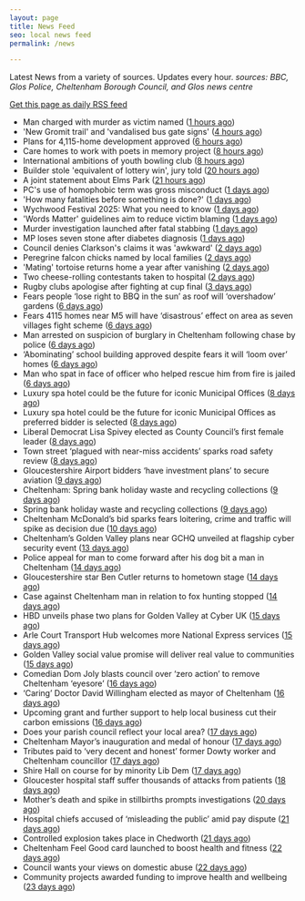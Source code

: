 ```yaml
---
layout: page
title: News Feed
seo: local news feed
permalink: /news

---
```


Latest News from a variety of sources. Updates every hour.
_sources: BBC, Glos Police, Cheltenham Borough Council, and Glos news centre_

[Get this page as daily RSS feed](/daily.rss)

<!-- news_marker starts -->
- Man charged with murder as victim named ([1 hours ago](https://www.bbc.com/news/articles/ce80685p13no))
- 'New Gromit trail' and 'vandalised bus gate signs' ([4 hours ago](https://www.bbc.com/news/articles/cpd46d4ndxdo))
- Plans for 4,115-home development approved ([6 hours ago](https://www.bbc.com/news/articles/c8xgd99grk5o))
- Care homes to work with poets in memory project ([8 hours ago](https://www.bbc.com/news/articles/ceqgg39e97zo))
- International ambitions of youth bowling club ([8 hours ago](https://www.bbc.com/news/articles/c628gye549qo))
- Builder stole 'equivalent of lottery win', jury told ([20 hours ago](https://www.bbc.com/news/articles/ckgqkx137nno))
- A joint statement about Elms Park ([21 hours ago](https://www.cheltenham.gov.uk/news/article/3015/a_joint_statement_about_elms_park))
- PC's use of homophobic term was gross misconduct ([1 days ago](https://www.bbc.com/news/articles/c9wg7dg84zqo))
- 'How many fatalities before something is done?' ([1 days ago](https://www.bbc.com/news/articles/cx2x38v91e3o))
- Wychwood Festival 2025: What you need to know ([1 days ago](https://www.bbc.com/news/articles/cj421ndnd58o))
- 'Words Matter' guidelines aim to reduce victim blaming ([1 days ago](https://www.bbc.com/news/articles/cq85zz2v009o))
- Murder investigation launched after fatal stabbing ([1 days ago](https://www.bbc.com/news/articles/crmkdwzp8r9o))
- MP loses seven stone after diabetes diagnosis ([1 days ago](https://www.bbc.com/news/articles/cy75e7n4ey7o))
- Council denies Clarkson's claims it was 'awkward' ([2 days ago](https://www.bbc.com/news/articles/cp3ql38yk11o))
- Peregrine falcon chicks named by local families ([2 days ago](https://www.bbc.com/news/articles/cdr5zgderx1o))
- 'Mating' tortoise returns home a year after vanishing ([2 days ago](https://www.bbc.com/news/articles/c5yqgwzg5pzo))
- Two cheese-rolling contestants taken to hospital ([2 days ago](https://www.bbc.com/news/articles/cgkdz3zv5nno))
- Rugby clubs apologise after fighting at cup final ([3 days ago](https://www.bbc.com/news/articles/cdj9rgjjx8zo))
- Fears people ‘lose right to BBQ in the sun’ as roof will ‘overshadow’ gardens ([6 days ago](https://gloucesternewscentre.co.uk/fears-people-lose-right-to-bbq-in-the-sun-as-roof-will-overshadow-gardens/))
- Fears 4115 homes near M5 will have ‘disastrous’ effect on area as seven villages fight scheme ([6 days ago](https://gloucesternewscentre.co.uk/fears-4115-homes-near-m5-will-have-disastrous-effect-on-area-as-seven-villages-fight-scheme/))
- Man arrested on suspicion of burglary in Cheltenham following chase by police ([6 days ago](https://gloucesternewscentre.co.uk/man-arrested-on-suspicion-of-burglary-in-cheltenham-following-chase-by-police/))
- ‘Abominating’ school building approved despite fears it will ‘loom over’ homes ([6 days ago](https://gloucesternewscentre.co.uk/abominating-school-building-approved-despite-fears-it-will-loom-over-homes/))
- Man who spat in face of officer who helped rescue him from fire is jailed ([6 days ago](https://gloucesternewscentre.co.uk/man-who-spat-in-face-of-officer-who-helped-rescue-him-from-fire-is-jailed/))
- Luxury spa hotel could be the future for iconic Municipal Offices ([8 days ago](https://gloucesternewscentre.co.uk/luxury-spa-hotel-could-be-the-future-for-iconic-municipal-offices/))
- Luxury spa hotel could be the future for iconic Municipal Offices as preferred bidder is selected ([8 days ago](https://www.cheltenham.gov.uk/news/article/3014/luxury_spa_hotel_could_be_the_future_for_iconic_municipal_offices_as_preferred_bidder_is_selected))
- Liberal Democrat Lisa Spivey elected as County Council’s first female leader ([8 days ago](https://gloucesternewscentre.co.uk/liberal-democrat-lisa-spivey-elected-as-county-councils-first-female-leader/))
- Town street ‘plagued with near-miss accidents’ sparks road safety review ([8 days ago](https://gloucesternewscentre.co.uk/town-street-plagued-with-near-miss-accidents-sparks-road-safety-review/))
- Gloucestershire Airport bidders ‘have investment plans’ to secure aviation ([9 days ago](https://gloucesternewscentre.co.uk/gloucestershire-airport-bidders-have-investment-plans-to-secure-aviation/))
- Cheltenham: Spring bank holiday waste and recycling collections ([9 days ago](https://gloucesternewscentre.co.uk/cheltenham-spring-bank-holiday-waste-and-recycling-collections/))
- Spring bank holiday waste and recycling collections ([9 days ago](https://www.cheltenham.gov.uk/news/article/3013/spring_bank_holiday_waste_and_recycling_collections))
- Cheltenham McDonald’s bid sparks fears loitering, crime and traffic will spike as decision due ([10 days ago](https://gloucesternewscentre.co.uk/cheltenham-mcdonalds-bid-sparks-fears-loitering-crime-and-traffic-will-spike-as-decision-due/))
- Cheltenham’s Golden Valley plans near GCHQ unveiled at flagship cyber security event ([13 days ago](https://gloucesternewscentre.co.uk/cheltenhams-golden-valley-plans-near-gchq-unveiled-at-flagship-cyber-security-event/))
- Police appeal for man to come forward after his dog bit a man in Cheltenham ([14 days ago](https://gloucesternewscentre.co.uk/police-appeal-for-man-to-come-forward-after-his-dog-bit-a-man-in-cheltenham/))
- Gloucestershire star Ben Cutler returns to hometown stage ([14 days ago](https://gloucesternewscentre.co.uk/gloucestershire-star-ben-cutler-returns-to-hometown-stage/))
- Case against Cheltenham man in relation to fox hunting stopped ([14 days ago](https://gloucesternewscentre.co.uk/case-against-cheltenham-man-in-relation-to-fox-hunting-stopped/))
- HBD unveils phase two plans for Golden Valley at Cyber UK ([15 days ago](https://www.cheltenham.gov.uk/news/article/3012/hbd_unveils_phase_two_plans_for_golden_valley_at_cyber_uk))
- Arle Court Transport Hub welcomes more National Express services ([15 days ago](https://gloucesternewscentre.co.uk/arle-court-transport-hub-welcomes-more-national-express-services/))
- Golden Valley social value promise will deliver real value to communities ([15 days ago](https://www.cheltenham.gov.uk/news/article/3011/golden_valley_social_value_promise_will_deliver_real_value_to_communities))
- Comedian Dom Joly blasts council over ‘zero action’ to remove Cheltenham ‘eyesore’ ([16 days ago](https://gloucesternewscentre.co.uk/comedian-dom-joly-blasts-council-over-zero-action-to-remove-cheltenham-eyesore/))
- ‘Caring’ Doctor David Willingham elected as mayor of Cheltenham ([16 days ago](https://gloucesternewscentre.co.uk/caring-doctor-david-willingham-elected-as-mayor-of-cheltenham/))
- Upcoming grant and further support to help local business cut their carbon emissions ([16 days ago](https://www.cheltenham.gov.uk/news/article/3010/upcoming_grant_and_further_support_to_help_local_business_cut_their_carbon_emissions))
- Does your parish council reflect your local area? ([17 days ago](https://www.cheltenham.gov.uk/news/article/3009/does_your_parish_council_reflect_your_local_area))
- Cheltenham Mayor’s inauguration and medal of honour ([17 days ago](https://www.cheltenham.gov.uk/news/article/3008/cheltenham_mayors_inauguration_and_medal_of_honour))
- Tributes paid to ‘very decent and honest’ former Dowty worker and Cheltenham councillor ([17 days ago](https://gloucesternewscentre.co.uk/tributes-paid-to-very-decent-and-honest-former-dowty-worker-and-cheltenham-councillor/))
- Shire Hall on course for by minority Lib Dem ([17 days ago](https://gloucesternewscentre.co.uk/shire-hall-on-course-for-by-minority-lib-dem/))
- Gloucester hospital staff suffer thousands of attacks from patients ([18 days ago](https://gloucesternewscentre.co.uk/gloucester-hospital-staff-suffer-thousands-of-attacks-from-patients/))
- Mother’s death and spike in stillbirths prompts investigations ([20 days ago](https://gloucesternewscentre.co.uk/mothers-death-and-spike-in-stillbirths-prompts-investigations/))
- Hospital chiefs accused of ‘misleading the public’ amid pay dispute ([21 days ago](https://gloucesternewscentre.co.uk/hospital-chiefs-accused-of-misleading-the-public-amid-pay-dispute/))
- Controlled explosion takes place in Chedworth ([21 days ago](https://gloucesternewscentre.co.uk/controlled-explosion-takes-place-in-chedworth/))
- Cheltenham Feel Good card launched to boost health and fitness ([22 days ago](https://www.cheltenham.gov.uk/news/article/3007/cheltenham_feel_good_card_launched_to_boost_health_and_fitness))
- Council wants your views on domestic abuse ([22 days ago](https://gloucesternewscentre.co.uk/council-wants-your-views-on-domestic-abuse/))
- Community projects awarded funding to improve health and wellbeing ([23 days ago](https://www.cheltenham.gov.uk/news/article/3006/community_projects_awarded_funding_to_improve_health_and_wellbeing))

<!-- news_marker ends -->
